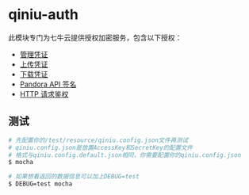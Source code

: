 # qiniu-auth

此模块专门为七牛云提供授权加密服务，包含以下授权：

- [管理凭证](https://developer.qiniu.com/kodo/manual/1201/access-token)
- [上传凭证](https://developer.qiniu.com/kodo/manual/1208/upload-token)
- [下载凭证](https://developer.qiniu.com/kodo/manual/1202/download-token)
- [Pandora API 签名](https://developer.qiniu.com/insight/api/4814/the-api-signature)
- [HTTP 请求鉴权](https://developer.qiniu.com/pili/api/2772/http-requests-authentication)

## 测试

```bash
# 先配置你的/test/resource/qiniu.config.json文件再测试
# qiniu.config.json是放置AccessKey和SecretKey的配置文件
# 格式与qiniu.config.default.json相同，你需要配置你的qiniu.config.json
$ mocha

# 如果想看返回的数据信息可以加上DEBUG=test
$ DEBUG=test mocha
```